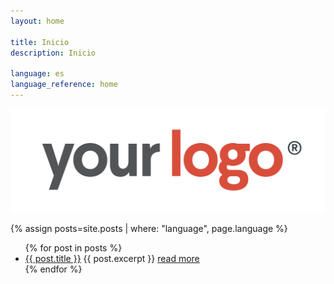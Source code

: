```yaml
---
layout: home

title: Inicio
description: Inicio

language: es
language_reference: home
---
```


<img src="/assets/img/dark-logo.png" alt="">


<!-- <div style="padding: 1.5rem;">
    <div class="flex">
        <p>You can choose your preferred language to navigate through the site.</p>

    </div>
    <hr style="opacity: 0.1;">
  </div>
   -->
{% assign posts=site.posts | where: "language", page.language %}

<ul class="post-item-list">
  {% for post in posts %}
    <li class="post-item">
        <a class="post-item-title" href="{{ post.url }}">{{ post.title }}</a>
      {{ post.excerpt }} <a class="post-item-excerpt" href="{{ post.url }}">read more</a>
    </li>
  {% endfor %}
</ul>


